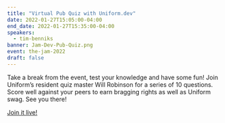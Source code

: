 ```yaml
---
title: "Virtual Pub Quiz with Uniform.dev"
date: 2022-01-27T15:05:00-04:00
end_date: 2022-01-27T15:35:00-04:00
speakers:
  - tim-benniks
banner: Jam-Dev-Pub-Quiz.png
event: the-jam-2022
draft: false
---
```


Take a break from the event, test your knowledge and have some fun! Join Uniform’s resident quiz master Will Robinson for a series of 10 questions. Score well against your peers to earn bragging rights as well as Uniform swag. See you there!

[Join it live!](https://uniform-dev.zoom.us/j/87077733892?pwd=N29wUEVyVDF2MSs4U3NRT1ExMTB1QT09)

